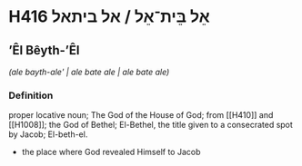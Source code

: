 # H416 אֵל בֵּית־אֵל / אל ביתאל

## ʼÊl Bêyth-ʼÊl

_(ale bayth-ale' | ale bate ale | ale bate ale)_

### Definition

proper locative noun; The God of the House of God; from [[H410]] and [[H1008]]; the God of Bethel; El-Bethel, the title given to a consecrated spot by Jacob; El-beth-el.

- the place where God revealed Himself to Jacob
